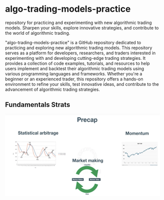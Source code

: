 # algo-trading-models-practice
repository for practicing and experimenting with new algorithmic trading models. Sharpen your skills, explore innovative strategies, and contribute to the world of algorithmic trading.

"algo-trading-models-practice" is a GitHub repository dedicated to practicing and exploring new algorithmic trading models. This repository serves as a platform for developers, researchers, and traders interested in experimenting with and developing cutting-edge trading strategies. It provides a collection of code examples, tutorials, and resources to help users implement and backtest their algorithmic trading models using various programming languages and frameworks. Whether you're a beginner or an experienced trader, this repository offers a hands-on environment to refine your skills, test innovative ideas, and contribute to the advancement of algorithmic trading strategies.

## Fundamentals Strats
![concept](img/simple_strat.png)
